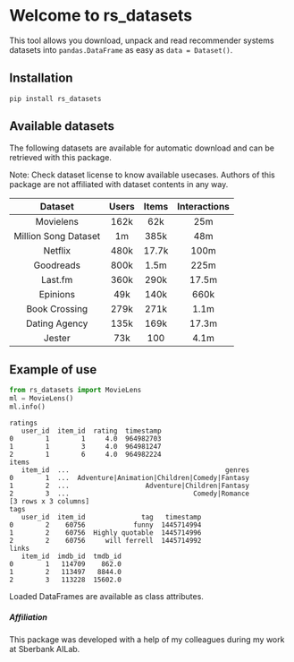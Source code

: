 # Welcome to rs_datasets

This tool allows you download, unpack and read 
recommender systems datasets into `pandas.DataFrame` as easy as `data = Dataset()`.

## Installation

```
pip install rs_datasets
```

## Available datasets

The following datasets are available for automatic download and 
can be retrieved with this package.

Note:
    Check dataset license to know available usecases. 
    Authors of this package are not affiliated with dataset contents in any way.

|       Dataset        | Users | Items | Interactions |
| :------------------: | :---: | :---: | :----------: |
|      Movielens       | 162k  |  62k  |     25m      |
| Million Song Dataset |  1m   | 385k  |     48m      |
|       Netflix        | 480k  | 17.7k |     100m     |
|      Goodreads       | 800k  | 1.5m  |     225m     |
|       Last.fm        | 360k  | 290k  |    17.5m     |
|       Epinions       |  49k  | 140k  |     660k     |
|    Book Crossing     | 279k  | 271k  |     1.1m     |
|    Dating Agency     | 135k  | 169k  |    17.3m     |
|        Jester        |  73k  |  100  |     4.1m     |



## Example of use

```python
from rs_datasets import MovieLens
ml = MovieLens()
ml.info()
```
```text
ratings
   user_id  item_id  rating  timestamp
0        1        1     4.0  964982703
1        1        3     4.0  964981247
2        1        6     4.0  964982224
items
   item_id  ...                                       genres
0        1  ...  Adventure|Animation|Children|Comedy|Fantasy
1        2  ...                   Adventure|Children|Fantasy
2        3  ...                               Comedy|Romance
[3 rows x 3 columns]
tags
   user_id  item_id              tag   timestamp
0        2    60756            funny  1445714994
1        2    60756  Highly quotable  1445714996
2        2    60756     will ferrell  1445714992
links
   item_id  imdb_id  tmdb_id
0        1   114709    862.0
1        2   113497   8844.0
2        3   113228  15602.0
```
Loaded DataFrames are available as class attributes.

##### Affiliation
This package was developed with a help of my colleagues during my work at Sberbank AILab.
